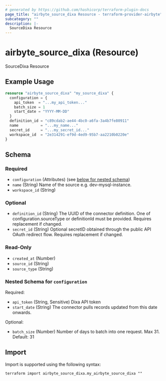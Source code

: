 ```yaml
---
# generated by https://github.com/hashicorp/terraform-plugin-docs
page_title: "airbyte_source_dixa Resource - terraform-provider-airbyte"
subcategory: ""
description: |-
  SourceDixa Resource
---
```


# airbyte_source_dixa (Resource)

SourceDixa Resource

## Example Usage

```terraform
resource "airbyte_source_dixa" "my_source_dixa" {
  configuration = {
    api_token  = "...my_api_token..."
    batch_size = 1
    start_date = "YYYY-MM-DD"
  }
  definition_id = "c89cdab2-ae44-4bc0-a6fa-3a4b7fe80911"
  name          = "...my_name..."
  secret_id     = "...my_secret_id..."
  workspace_id  = "2e314291-ef9d-4ed9-95b7-aa2210b0220e"
}
```

<!-- schema generated by tfplugindocs -->
## Schema

### Required

- `configuration` (Attributes) (see [below for nested schema](#nestedatt--configuration))
- `name` (String) Name of the source e.g. dev-mysql-instance.
- `workspace_id` (String)

### Optional

- `definition_id` (String) The UUID of the connector definition. One of configuration.sourceType or definitionId must be provided. Requires replacement if changed.
- `secret_id` (String) Optional secretID obtained through the public API OAuth redirect flow. Requires replacement if changed.

### Read-Only

- `created_at` (Number)
- `source_id` (String)
- `source_type` (String)

<a id="nestedatt--configuration"></a>
### Nested Schema for `configuration`

Required:

- `api_token` (String, Sensitive) Dixa API token
- `start_date` (String) The connector pulls records updated from this date onwards.

Optional:

- `batch_size` (Number) Number of days to batch into one request. Max 31. Default: 31

## Import

Import is supported using the following syntax:

```shell
terraform import airbyte_source_dixa.my_airbyte_source_dixa ""
```
